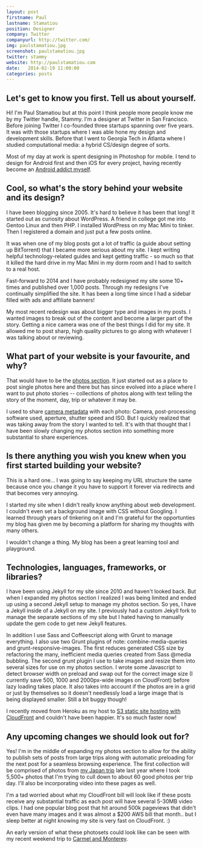 ```yaml
---
layout: post
firstname: Paul
lastname: Stamatiou
position: Designer
company: Twitter
companyurl: http://twitter.com/
img: paulstamatiou.jpg
screenshot: paulstamatiou.jpg
twitter: stammy
website: http://paulstamatiou.com
date:   2014-02-19 11:00:00
categories: posts
---
```


## Let's get to know you first. Tell us about yourself.

Hi! I'm Paul Stamatiou but at this point I think people more people know me by my Twitter handle, Stammy. I'm a designer at Twitter in San Francisco. Before joining Twitter I co-founded three startups spanning over five years. It was with those startups where I was able hone my design and development skills. Before that I went to Georgia Tech in Atlanta where I studied computational media: a hybrid CS/design degree of sorts.

Most of my day at work is spent designing in Photoshop for mobile. I tend to design for Android first and then iOS for every project, having recently become an [Android addict myself](http://paulstamatiou.com/android-is-better/).

## Cool, so what's the story behind your website and its design?

I have been blogging since 2005. It's hard to believe it has been that long! It started out as curiosity about WordPress. A friend in college got me into Gentoo Linux and then PHP. I installed WordPress on my Mac Mini to tinker. Then I registered a domain and just put a few posts online.

It was when one of my blog posts got a lot of traffic (a guide about setting up BitTorrent) that I became more serious about my site. I kept writing helpful technology-related guides and kept getting traffic - so much so that it killed the hard drive in my Mac Mini in my dorm room and I had to switch to a real host.

Fast-forward to 2014 and I have probably redesigned my site some 10+ times and published over 1,000 posts. Through my redesigns I've continually simplified the site. It has been a long time since I had a sidebar filled with ads and affiliate banners!

My most recent redesign was  about bigger type and images in my posts. I wanted images to break out of the content and become a larger part of the story. Getting a nice camera was one of the best things I did for my site. It allowed me to post sharp, high quality pictures to go along with whatever I was talking about or reviewing.

## What part of your website is your favourite, and why?

That would have to be the [photos section](http://paulstamatiou.com/photos/). It just started out as a place to post single photos here and there but has since evolved into a place where I want to put photo stories -- collections of photos along with text telling the story of the moment, day, trip or whatever it may be.

I used to share [camera metadata](http://dribbble.com/shots/836966-Finalized-Photo-page/attachments/87570) with each photo: Camera, post-processing software used, aperture, shutter speed and ISO. But I quickly realized that was taking away from the story I wanted to tell. It's with that thought that I have been slowly changing my photos section into something more substantial to share experiences.

## Is there anything you wish you knew when you first started building your website?

This is a hard one... I was going to say keeping my URL structure the same because once you change it you have to support it forever via redirects and that becomes very annoying.

I started my site when I didn't really know anything about web development. I couldn't even set a background image with CSS without Googling. I learned through years of tinkering on it and I'm grateful for the opportunties my blog has given me by becoming a platform for sharing my thoughts with many others.

I wouldn't change a thing. My blog has been a great learning tool and playground.

## Technologies, languages, frameworks, or libraries?

I have been using Jekyll for my site since 2010 and haven't looked back. But when I expanded my photos section I realized I was being limited and ended up using a second Jekyll setup to manage my photos section. So yes, I have a Jekyll inside of a Jekyll on my site. I previously had a custom Jekyll fork to manage the separate sections of my site but I hated having to manually update the gem code to get new Jekyll features.

In addition I use Sass and Coffeescript along with Grunt to manage everything. I also use two Grunt plugins of note: combine-media-queries and grunt-responsive-images. The first reduces generated CSS size by refactoring the many, inefficient media queries created from Sass @media bubbling. The second grunt plugin I use to take images and resize them into several sizes for use on my photos section. I wrote some Javascript to detect browser width on preload and swap out for the correct image size (I currently save 500, 1000 and 2000px-wide images on CloudFront) before lazy loading takes place. It also takes into account if the photos are in a grid or just by themselves so it doesn't needlessly load a large image that is being displayed smaller. Still a bit buggy though!

I recently moved from Heroku as my host to [S3 static site hosting with CloudFront](http://paulstamatiou.com/hosting-on-amazon-s3-with-cloudfront/) and couldn't have been happier. It's so much faster now!

## Any upcoming changes we should look out for?

Yes! I'm in the middle of expanding my photos section to allow for the ability to publish sets of posts from large trips along with automatic preloading for the next post for a seamless browsing experience. The first collection will be comprised of photos from [my Japan trip](http://www.youtube.com/watch?v=8fR4MjImSU0) late last year where I took 5,500+ photos that I'm trying to cull down to about 60 good photos per trip day. I'll also be incorporating video into these pages as well.

I'm a tad worried about what my CloudFront bill will look like if these posts receive any substantial traffic as each post will have several 5-30MB video clips. I had one popular blog post that hit around 500k pageviews that didn't even have many images and it was almost a $200 AWS bill that month.. but I sleep better at night knowing my site is very fast on CloudFront. :)

An early version of what these photosets could look like can be seen with my recent weekend trip to [Carmel and Monterey](http://paulstamatiou.com/photos/carmel-monterey/).

